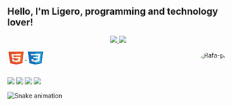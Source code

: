 ## Hello, I'm Ligero, programming and technology lover!
<div align="center">
  <a href="https://github.com/Lig3ro">
  <img height="180em" src="https://github-readme-stats.vercel.app/api?username=Lig3ro&show_icons=true&theme=dracula&include_all_commits=true&count_private=true"/>
  <img height="180em" src="https://github-readme-stats.vercel.app/api/top-langs/?username=Lig3ro&layout=compact&langs_count=7&theme=dracula"/>
</div>
<div style="display: inline_block"><br>
  <img align="center" alt="Rafa-HTML" height="30" width="40" src="https://raw.githubusercontent.com/devicons/devicon/master/icons/html5/html5-original.svg">
  <img align="center" alt="Rafa-CSS" height="30" width="40" src="https://raw.githubusercontent.com/devicons/devicon/master/icons/css3/css3-original.svg">
  <img align="right" alt="Rafa-pic" height="150" style="border-radius:50px;" src="https://cdn.discordapp.com/attachments/937785587304378378/964949179237556264/papafox.png">
</div> 
  
  ##
 
<div> 
  <a href="https://www.youtube.com/channel/UCLiiFD0XU0TdeumCl-HO_dA" target="_blank"><img src="https://img.shields.io/badge/YouTube-FF0000?style=for-the-badge&logo=youtube&logoColor=white" target="_blank"></a>
  <a href="https://www.instagram.com/ligero_designer/" target="_blank"><img src="https://img.shields.io/badge/-Instagram-%23E4405F?style=for-the-badge&logo=instagram&logoColor=white" target="_blank"></a>
 <a href="https://discord.com/users/734134493039951964" target="_blank"><img src="https://img.shields.io/badge/Discord-7289DA?style=for-the-badge&logo=discord&logoColor=white" target="_blank"></a> 
 <a href"https://github.com/Lig3ro" target="_blank"><img src="https://img.shields.io/badge/GitHub-100000?style=for-the-badge&logo=github&logoColor=white" target="_blank"></a>


 ![Snake animation](https://github.com/Lig3ro/Lig3ro/blob/output/github-contribution-grid-snake.svg)
 
</div>
